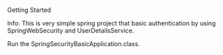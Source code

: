 

Getting Started

Info: This is very simple spring project that basic authentication by using SpringWebSecurity and UserDetailsService.

Run the SpringSecurityBasicApplication.class.
